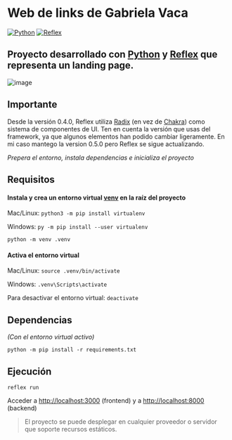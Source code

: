# Web de links de Gabriela Vaca

[![Python](https://img.shields.io/badge/Python-3.11+-yellow?style=for-the-badge&logo=python&logoColor=white&labelColor=101010)](https://python.org)
[![Reflex](https://img.shields.io/badge/Reflex-0.5.0+-5646ED?style=for-the-badge&logo=reflex&logoColor=white&labelColor=101010)](https://reflex.dev)

## Proyecto desarrollado con [Python](https://www.python.org/) y [Reflex](https://reflex.dev/) que representa un landing page.

![image](https://github.com/user-attachments/assets/dc5a8400-6ac0-473e-8be3-a6f29ed1c6bc)

## Importante

Desde la versión 0.4.0, Reflex utiliza [Radix](https://www.radix-ui.com/) (en vez de [Chakra](https://chakra-ui.com/)) como sistema de componentes de UI. Ten en cuenta la versión que usas del framework, ya que algunos elementos han podido cambiar ligeramente. En mi caso mantego la version 0.5.0 pero Reflex se sigue actualizando.

*Prepera el entorno, instala dependencias e inicializa el proyecto*

## Requisitos

#### Instala y crea un entorno virtual [venv](https://packaging.python.org/en/latest/guides/installing-using-pip-and-virtual-environments/) en la raíz del proyecto
Mac/Linux: `python3 -m pip install virtualenv`

Windows: `py -m pip install --user virtualenv`

`python -m venv .venv`

#### Activa el entorno virtual 
Mac/Linux: `source .venv/bin/activate`

Windows: `.venv\Scripts\activate`

Para desactivar el entorno virtual: `deactivate`

## Dependencias
*(Con el entorno virtual activo)*

`python -m pip install -r requirements.txt`

## Ejecución
`reflex run`

Acceder a [http://localhost:3000](http://localhost:3000) (frontend) y a [http://localhost:8000](http://localhost:8000) (backend)


> El proyecto se puede desplegar en cualquier proveedor o servidor que soporte recursos estáticos.
